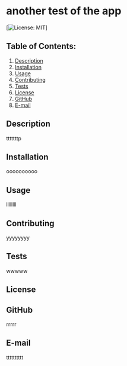 # another test of the app
[![License: MIT](https://img.shields.io/badge/License-MIT-yellow.svg)]
  
  ## Table of Contents:
  1. [Description](#description) 
  2. [Installation](#installation)
  3. [Usage](#usage)  
  4. [Contributing](#contributions)
  5. [Tests](#tests)
  6. [License](#license)
  7. [GitHub](#github)
  8. [E-mail](#contact)

## Description
tttttttp 
## Installation
oooooooooo
## Usage
llllllll
## Contributing
yyyyyyyy
## Tests
wwwww
## License

## GitHub
rrrrr
## E-mail
tttttttttt